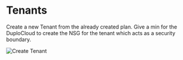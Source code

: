 # Tenants

Create a new Tenant from the already created plan. Give a min for the DuploCloud to create the NSG for the tenant which acts as a security boundary.

![Create Tenant](https://duplocloud.com/wp-content/uploads/2021/11/create-tenant.png)
